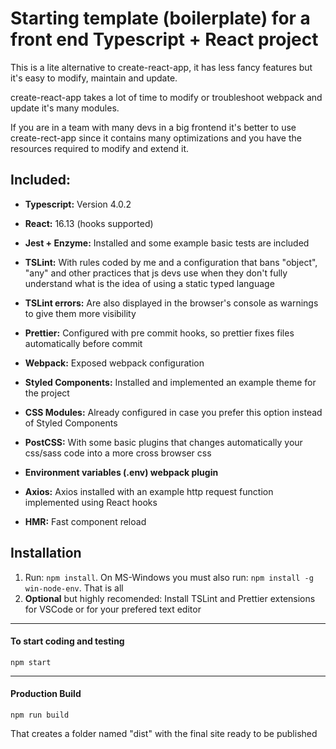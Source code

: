 # Starting template (boilerplate) for a front end Typescript + React project

This is a lite alternative to create-react-app, it has less fancy features but it's easy to modify, maintain and update. 

create-react-app takes a lot of time to modify or troubleshoot webpack and update it's many modules. 

If you are in a team with many devs in a big frontend it's better to use create-rect-app since it contains many optimizations and you have the resources required to modify and extend it.  

## Included:

-  **Typescript:** Version 4.0.2

-  **React:** 16.13 (hooks supported)

-  **Jest + Enzyme:** Installed and some example basic tests are included

-  **TSLint:** With rules coded by me and a configuration that bans "object", "any" and other practices that js devs use when they don't fully understand what is the idea of using a static typed language

-  **TSLint errors:** Are also displayed in the browser's console as warnings to give them more visibility

-  **Prettier:** Configured with pre commit hooks, so prettier fixes files automatically before commit

-  **Webpack:** Exposed webpack configuration

-  **Styled Components:** Installed and implemented an example theme for the project

-  **CSS Modules:** Already configured in case you prefer this option instead of Styled Components

-  **PostCSS:** With some basic plugins that changes automatically your css/sass code into a more cross browser css

-  **Environment variables (.env) webpack plugin**

-  **Axios:** Axios installed with an example http request function implemented using React hooks

-  **HMR:** Fast component reload

## Installation

1. Run: `npm install`. On MS-Windows you must also run: `npm install -g win-node-env`. That is all
2. **Optional** but highly recomended: Install TSLint and Prettier extensions for VSCode or for your prefered text editor

---

#### To start coding and testing

```
npm start
```

---

#### Production Build

```
npm run build
```

That creates a folder named "dist" with the final site ready to be published
